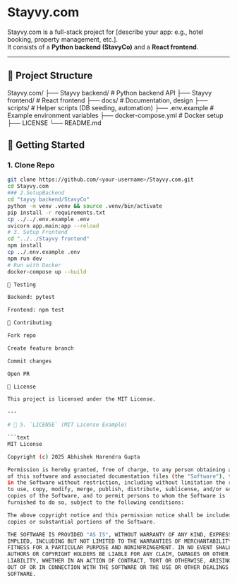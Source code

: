 # Stayvy.com

Stayvy.com is a full-stack project for [describe your app: e.g., hotel booking, property management, etc.].  
It consists of a **Python backend (StavyCo)** and a **React frontend**.

---

## 📂 Project Structure
Stayvy.com/
├── Stayvy backend/ # Python backend API
├── Stayvy frontend/ # React frontend
├── docs/ # Documentation, design
├── scripts/ # Helper scripts (DB seeding, automation)
├── .env.example # Example environment variables
├── docker-compose.yml # Docker setup
├── LICENSE
└── README.md

## 🚀 Getting Started

### 1. Clone Repo
```bash
git clone https://github.com/<your-username>/Stayvy.com.git
cd Stayvy.com
### 2.SetupBackend
cd "tayvy backend/StavyCo"
python -m venv .venv && source .venv/bin/activate
pip install -r requirements.txt
cp ../../.env.example .env
uvicorn app.main:app --reload
# 3. Setup Frontend
cd "../../Stayvy frontend"
npm install
cp ../.env.example .env
npm run dev
# Run with Docker
docker-compose up --build

🧪 Testing

Backend: pytest

Frontend: npm test

🤝 Contributing

Fork repo

Create feature branch

Commit changes

Open PR

📜 License

This project is licensed under the MIT License.

---

# 📌 5. `LICENSE` (MIT License Example)

```text
MIT License

Copyright (c) 2025 Abhishek Harendra Gupta

Permission is hereby granted, free of charge, to any person obtaining a copy
of this software and associated documentation files (the "Software"), to deal
in the Software without restriction, including without limitation the rights
to use, copy, modify, merge, publish, distribute, sublicense, and/or sell
copies of the Software, and to permit persons to whom the Software is
furnished to do so, subject to the following conditions:

The above copyright notice and this permission notice shall be included in all
copies or substantial portions of the Software.

THE SOFTWARE IS PROVIDED "AS IS", WITHOUT WARRANTY OF ANY KIND, EXPRESS OR
IMPLIED, INCLUDING BUT NOT LIMITED TO THE WARRANTIES OF MERCHANTABILITY,
FITNESS FOR A PARTICULAR PURPOSE AND NONINFRINGEMENT. IN NO EVENT SHALL THE
AUTHORS OR COPYRIGHT HOLDERS BE LIABLE FOR ANY CLAIM, DAMAGES OR OTHER
LIABILITY, WHETHER IN AN ACTION OF CONTRACT, TORT OR OTHERWISE, ARISING FROM,
OUT OF OR IN CONNECTION WITH THE SOFTWARE OR THE USE OR OTHER DEALINGS IN THE
SOFTWARE.
